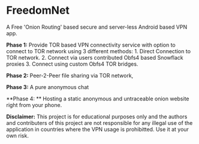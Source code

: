 # FreedomNet
A Free 'Onion Routing' based secure and server-less Android based VPN app.

**Phase 1:**
  Provide TOR based VPN connectivity service with option to connect to TOR network using 3 different methods:
    1. Direct Connection to TOR network.
    2. Connect via users contributed Obfs4 based Snowflack proxies
    3. Connect using custom Obfs4 TOR bridges.

**Phase 2:** 
    Peer-2-Peer file sharing via TOR network,

**Phase 3:**
    A pure anonymous chat 

**Phase 4: **
    Hosting a static anonymous and untraceable onion website right from your phone.

**Disclaimer:**
This project is for educational purposes only and the authors and contributers of this project are not responsible for any illegal use of the application in countries where the VPN usage is prohibitted.
Use it at your own risk.

